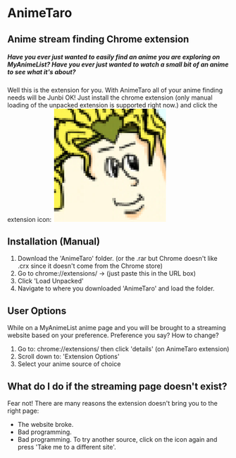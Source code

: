 # AnimeTaro
## Anime stream finding Chrome extension

##### Have you ever just wanted to easily find an anime you are exploring on MyAnimeList? Have you ever just wanted to watch a small bit of an anime to see what it's about?

Well this is the extension for you. With AnimeTaro all of your anime finding needs will be Junbi OK! Just install the chrome extension (only manual loading of the unpacked extension is supported right now.) and click the extension icon: 
![DIO](AnimeTaro/icon.png) 

## Installation (Manual)
1. Download the 'AnimeTaro' folder. (or the .rar but Chrome doesn't like .crx since it doesn't come from the Chrome store)
2. Go to chrome://extensions/ -> (just paste this in the URL box)
3. Click 'Load Unpacked'
4. Navigate to where you downloaded 'AnimeTaro' and load the folder.

## User Options
While on a MyAnimeList anime page and you will be brought to a streaming website based on your preference. 
Preference you say? How to change? 
1. Go to: chrome://extensions/ then click 'details' (on AnimeTaro extension)
2. Scroll down to: 'Extension Options'
3. Select your anime source of choice

## What do I do if the streaming page doesn't exist?
Fear not! There are many reasons the extension doesn't bring you to the right page:
- The website broke.
- Bad programming.
- Bad programming.
To try another source, click on the icon again and press 'Take me to a different site'.  
